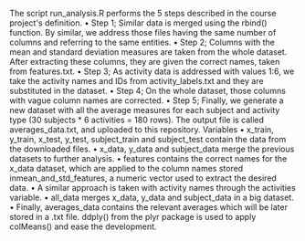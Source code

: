 The script run_analysis.R performs the 5 steps described in the course project's definition.
•	Step 1; Similar data is merged using the rbind() function. By similar, we address those files having the same number of columns and referring to the same entities.
•	Step 2; Columns with the mean and standard deviation measures are taken from the whole dataset. After extracting these columns, they are given the correct names, taken from features.txt.
•	Step 3; As activity data is addressed with values 1:6, we take the activity names and IDs from activity_labels.txt and they are substituted in the dataset.
•	Step 4; On the whole dataset, those columns with vague column names are corrected.
•	Step 5; Finally, we generate a new dataset with all the average measures for each subject and activity type (30 subjects * 6 activities = 180 rows). The output file is called averages_data.txt, and uploaded to this repository.
Variables
•	x_train, y_train, x_test, y_test, subject_train and subject_test contain the data from the downloaded files.
•	x_data, y_data and subject_data merge the previous datasets to further analysis.
•	features contains the correct names for the x_data dataset, which are applied to the column names stored inmean_and_std_features, a numeric vector used to extract the desired data.
•	A similar approach is taken with activity names through the activities variable.
•	all_data merges x_data, y_data and subject_data in a big dataset.
•	Finally, averages_data contains the relevant averages which will be later stored in a .txt file. ddply() from the plyr package is used to apply colMeans() and ease the development.
